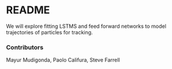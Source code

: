 # README #

We will explore fitting LSTMS and feed forward networks to model trajectories of particles for tracking.

### Contributors ###
Mayur Mudigonda, Paolo Califura, Steve Farrell